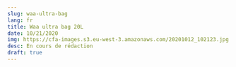 ```yaml
---
slug: waa-ultra-bag
lang: fr
title: Waa ultra bag 20L
date: 10/21/2020
img: https://cfa-images.s3.eu-west-3.amazonaws.com/20201012_102123.jpg
desc: En cours de rédaction
draft: true
---
```

